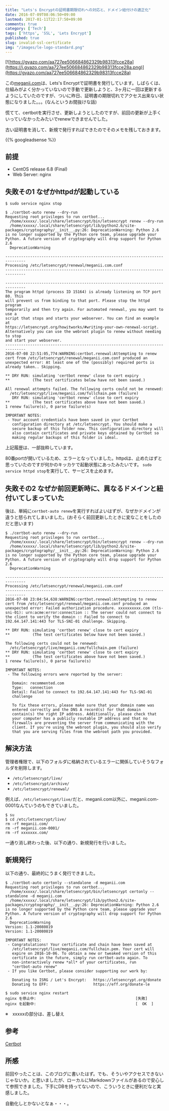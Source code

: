 ```yaml
---
title: "Lets's Encryptの証明書期限切れへの対応と、ドメイン紐付けの適正化"
date: 2016-07-09T08:06:50+09:00
lastmod: 2017-01-11T22:17:50+09:00
comments: true
category: ['Tech']
tags: ['https', 'SSL', 'Lets Encrypt']
published: true
slug: invalid-ssl-certificate
img: "/images/le-logo-standard.png"
---
```


[![https://gyazo.com/aa727ee506684862329b98313fcce28a](https://i.gyazo.com/aa727ee506684862329b98313fcce28a.png)](https://gyazo.com/aa727ee506684862329b98313fcce28a)


この[meganii.com](https://meganii.com)は、Lets's Encryptで証明書を発行しています。しばらくは、仕組みがよく分かっていないので手動で更新しようと、3ヶ月に一回は更新するようにしていたのですが、ついに昨日、証明書の期限切れでアクセス出来ない状態になりました。。。(なんというお間抜けな話)

慌てて、certbotを実行させ、更新しようとしたのですが、前回の更新が上手くいっていなかったみたいでrenewできませんでした。

古い証明書を消して、新規で発行すればできたのでそのメモを残しておきます。

<!--more-->
{{% googleadsense %}}

## 前提

- CentOS release 6.8 (Final)
- Web Server: nginx


## 失敗その1 なぜかhttpdが起動している

```
$ sudo service nginx stop

$ ./certbot-auto renew --dry-run
Requesting root privileges to run certbot...
  /home/xxxxx/.local/share/letsencrypt/bin/letsencrypt renew --dry-run
  /home/xxxxx/.local/share/letsencrypt/lib/python2.6/site-packages/cryptography/__init__.py:26: DeprecationWarning: Python 2.6 is no longer supported by the Python core team, please upgrade your Python. A future version of cryptography will drop support for Python 2.6
  DeprecationWarning

-------------------------------------------------------------------------------
Processing /etc/letsencrypt/renewal/meganii.com.conf
-------------------------------------------------------------------------------

-------------------------------------------------------------------------------
The program httpd (process ID 15164) is already listening on TCP port 80. This
will prevent us from binding to that port. Please stop the httpd program
temporarily and then try again. For automated renewal, you may want to use a
script that stops and starts your webserver. You can find an example at
https://letsencrypt.org/howitworks/#writing-your-own-renewal-script.
Alternatively you can use the webroot plugin to renew without needing to stop
and start your webserver.
-------------------------------------------------------------------------------
2016-07-08 22:51:05,774:WARNING:certbot.renewal:Attempting to renew cert from /etc/letsencrypt/renewal/meganii.com.conf produced an unexpected error: At least one of the (possibly) required ports is already taken.. Skipping.

** DRY RUN: simulating 'certbot renew' close to cert expiry
**          (The test certificates below have not been saved.)

All renewal attempts failed. The following certs could not be renewed:
  /etc/letsencrypt/live/meganii.com/fullchain.pem (failure)
   DRY RUN: simulating 'certbot renew' close to cert expiry
**          (The test certificates above have not been saved.)
1 renew failure(s), 0 parse failure(s)

IMPORTANT NOTES:
 - Your account credentials have been saved in your Certbot
   configuration directory at /etc/letsencrypt. You should make a
   secure backup of this folder now. This configuration directory will
   also contain certificates and private keys obtained by Certbot so
   making regular backups of this folder is ideal.
```

上記履歴は、一部抜粋しています。

80番portが開いているため、エラーとなっていました。httpdは、止めたはずと思っていたのですが何かのキッカケで起動状態にあったみたいです。
`sudo service httpd stop`を実行して、サービスを止めます。


## 失敗その2 なぜか前回更新時に、異なるドメインと紐付いてしまっていた

後は、単純に`certbot-auto renew`を実行すればよいはずが、なぜかドメインが違うと怒られてしまいました。(おそらく前回更新したときに変なことをしたのだと思います)

```
$ ./certbot-auto renew --dry-run
Requesting root privileges to run certbot...
  /home/xxxxx/.local/share/letsencrypt/bin/letsencrypt renew --dry-run
  /home/xxxxx/.local/share/letsencrypt/lib/python2.6/site-packages/cryptography/__init__.py:26: DeprecationWarning: Python 2.6 is no longer supported by the Python core team, please upgrade your Python. A future version of cryptography will drop support for Python 2.6
  DeprecationWarning

-------------------------------------------------------------------------------
Processing /etc/letsencrypt/renewal/meganii.com.conf
-------------------------------------------------------------------------------
2016-07-08 23:04:54,638:WARNING:certbot.renewal:Attempting to renew cert from /etc/letsencrypt/renewal/meganii.com.conf produced an unexpected error: Failed authorization procedure. xxxxxxxxxx.com (tls-sni-01): urn:acme:error:connection :: The server could not connect to the client to verify the domain :: Failed to connect to 192.64.147.141:443 for TLS-SNI-01 challenge. Skipping.

** DRY RUN: simulating 'certbot renew' close to cert expiry
**          (The test certificates below have not been saved.)

The following certs could not be renewed:
  /etc/letsencrypt/live/meganii.com/fullchain.pem (failure)
** DRY RUN: simulating 'certbot renew' close to cert expiry
**          (The test certificates above have not been saved.)
1 renew failure(s), 0 parse failure(s)

IMPORTANT NOTES:
 - The following errors were reported by the server:

   Domain: recommented.com
   Type:   connection
   Detail: Failed to connect to 192.64.147.141:443 for TLS-SNI-01
   challenge

   To fix these errors, please make sure that your domain name was
   entered correctly and the DNS A record(s) for that domain
   contain(s) the right IP address. Additionally, please check that
   your computer has a publicly routable IP address and that no
   firewalls are preventing the server from communicating with the
   client. If you're using the webroot plugin, you should also verify
   that you are serving files from the webroot path you provided.
```

## 解決方法

管理者権限で、以下のフォルダに格納されているエラーに関係していそうなフォルダを削除します。

- `/etc/letsencrypt/live/`
- `/etc/letsencrypt/archive/`
- `/etc/letsencrypt/renewal/`

例えば、`/etc/letsencrypt/live/`だと、meganii.com以外に、meganii.com-0001なんていうのもできていました。

```
$ su
$ cd /etc/letsencrypt/live/
rm -rf meganii.com/
rm -rf meganii.com-0001/
rm -rf xxxxxxx.com/
```

一通り消し終わった後、以下の通り、新規発行を行いました。

## 新規発行

以下の通り、最終的にうまく発行できました。

```
$ ./certbot-auto certonly --standalone -d meganii.com
Requesting root privileges to run certbot...
  /home/xxxxx/.local/share/letsencrypt/bin/letsencrypt certonly --standalone -d meganii.com
  /home/xxxxx/.local/share/letsencrypt/lib/python2.6/site-packages/cryptography/__init__.py:26: DeprecationWarning: Python 2.6 is no longer supported by the Python core team, please upgrade your Python. A future version of cryptography will drop support for Python 2.6
  DeprecationWarning
Version: 1.1-20080819
Version: 1.1-20080819

IMPORTANT NOTES:
 - Congratulations! Your certificate and chain have been saved at
   /etc/letsencrypt/live/meganii.com/fullchain.pem. Your cert will
   expire on 2016-10-06. To obtain a new or tweaked version of this
   certificate in the future, simply run certbot-auto again. To
   non-interactively renew *all* of your certificates, run
   "certbot-auto renew"
 - If you like Certbot, please consider supporting our work by:

   Donating to ISRG / Let's Encrypt:   https://letsencrypt.org/donate
   Donating to EFF:                    https://eff.org/donate-le

$ sudo service nginx restart
nginx を停止中:                                            [失敗]
nginx を起動中:                                            [  OK  ]
```
 ※　xxxxxの部分は、差し替え


## 参考

[Certbot](https://certbot.eff.org/#centosrhel6-nginx)


## 所感

前回やったことは、このブログに書いたはず。でも、そういやアクセスできないじゃないか。と思いましたが、ローカルにMarkdownファイルがあるので安心して参照できました。下手にDBを持ってないので、こういうときに便利だなと実感しました。

自動化しとかないとなぁ・・・。
